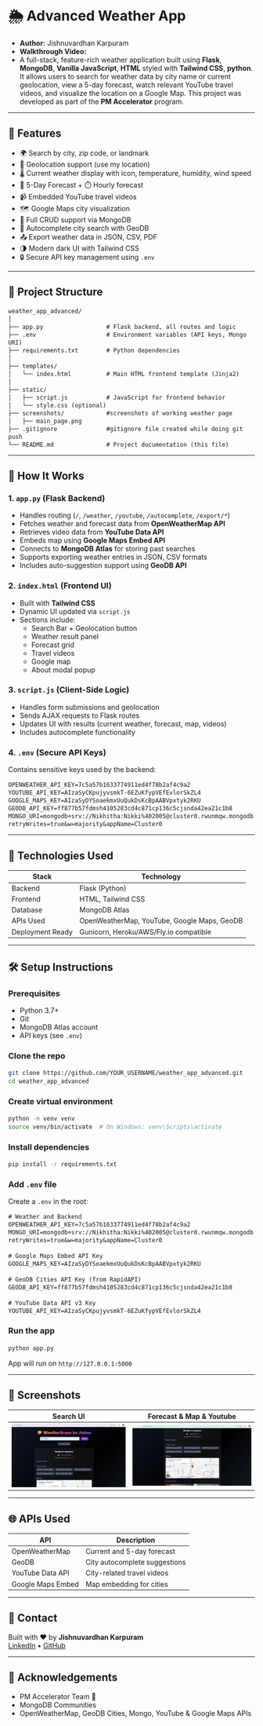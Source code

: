 
# 🌦️ Advanced Weather App

- **Author:** Jishnuvardhan Karpuram
- **Walkthrough Video:**
- A full-stack, feature-rich weather application built using **Flask**, **MongoDB**, **Vanilla JavaScript**, **HTML** styled with **Tailwind CSS**, **python**. It allows users to search for weather data by city name or current geolocation, view a 5-day forecast, watch relevant YouTube travel videos, and visualize the location on a Google Map. This project was developed as part of the **PM Accelerator** program.

---

## 🌟 Features

- 🌍 Search by city, zip code, or landmark
- 📍 Geolocation support (use my location)
- 🌡️ Current weather display with icon, temperature, humidity, wind speed
- 📆 5-Day Forecast + ⏱️ Hourly forecast
- 📹 Embedded YouTube travel videos
- 🗺️ Google Maps city visualization
- 🔄 Full CRUD support via MongoDB
- 🧠 Autocomplete city search with GeoDB
- 📤 Export weather data in JSON, CSV, PDF
- 🌗 Modern dark UI with Tailwind CSS
- 🔒 Secure API key management using `.env`

---

## 📂 Project Structure

```
weather_app_advanced/
│
├── app.py                  # Flask backend, all routes and logic
├── .env                    # Environment variables (API keys, Mongo URI)
├── requirements.txt        # Python dependencies
│
├── templates/
│   └── index.html          # Main HTML frontend template (Jinja2)
│
├── static/
│   ├── script.js           # JavaScript for frontend behavior
│   └── style.css (optional)
├── screenshots/            #screenshots of working weather page
│   ├── main_page.png
├── .gitignore              #gitignore file created while doing git push
└── README.md               # Project documentation (this file)
```

---

## 🚀 How It Works

### 1. `app.py` (Flask Backend)

- Handles routing (`/`, `/weather`, `/youtube`, `/autocomplete`, `/export/*`)
- Fetches weather and forecast data from **OpenWeatherMap API**
- Retrieves video data from **YouTube Data API**
- Embeds map using **Google Maps Embed API**
- Connects to **MongoDB Atlas** for storing past searches
- Supports exporting weather entries in JSON, CSV formats
- Includes auto-suggestion support using **GeoDB API**

### 2. `index.html` (Frontend UI)

- Built with **Tailwind CSS**
- Dynamic UI updated via `script.js`
- Sections include:
  - Search Bar + Geolocation button
  - Weather result panel
  - Forecast grid
  - Travel videos
  - Google map
  - About modal popup

### 3. `script.js` (Client-Side Logic)

- Handles form submissions and geolocation
- Sends AJAX requests to Flask routes
- Updates UI with results (current weather, forecast, map, videos)
- Includes autocomplete functionality

### 4. `.env` (Secure API Keys)

Contains sensitive keys used by the backend:

```
OPENWEATHER_API_KEY=7c5a57b1633774911ed4f78b2af4c9a2
YOUTUBE_API_KEY=AIzaSyCKpujyvsmkT-6EZuKfypVEfEvlorSkZL4
GOOGLE_MAPS_KEY=AIzaSyDYSoaekmxUuQukDsKcBpAABVpxtyk2RKU
GEODB_API_KEY=ff877b57fdmsh4105283cd4c871cp136c5cjsnda42ea21c1b8
MONGO_URI=mongodb+srv://Nikhitha:Nikki%402005@cluster0.rwunmqw.mongodb.net/weather_db?retryWrites=true&w=majority&appName=Cluster0

```

---

## 🧪 Technologies Used

| Stack            | Technology              |
|------------------|--------------------------|
| Backend          | Flask (Python)           |
| Frontend         | HTML, Tailwind CSS       |
| Database         | MongoDB Atlas            |
| APIs Used        | OpenWeatherMap, YouTube, Google Maps, GeoDB |
| Deployment Ready | Gunicorn, Heroku/AWS/Fly.io compatible |

---

## 🛠️ Setup Instructions

### Prerequisites
- Python 3.7+
- Git
- MongoDB Atlas account
- API keys (see `.env`)

### Clone the repo

```bash
git clone https://github.com/YOUR_USERNAME/weather_app_advanced.git
cd weather_app_advanced
```

### Create virtual environment

```bash
python -m venv venv
source venv/bin/activate  # On Windows: venv\Scripts\activate
```

### Install dependencies

```bash
pip install -r requirements.txt
```

### Add `.env` file

Create a `.env` in the root:

```env
# Weather and Backend
OPENWEATHER_API_KEY=7c5a57b1633774911ed4f78b2af4c9a2
MONGO_URI=mongodb+srv://Nikhitha:Nikki%402005@cluster0.rwunmqw.mongodb.net/weather_db?retryWrites=true&w=majority&appName=Cluster0

# Google Maps Embed API Key
GOOGLE_MAPS_KEY=AIzaSyDYSoaekmxUuQukDsKcBpAABVpxtyk2RKU

# GeoDB Cities API Key (from RapidAPI)
GEODB_API_KEY=ff877b57fdmsh4105283cd4c871cp136c5cjsnda42ea21c1b8

# YouTube Data API v3 Key
YOUTUBE_API_KEY=AIzaSyCKpujyvsmkT-6EZuKfypVEfEvlorSkZL4
```

### Run the app

```bash
python app.py
```

App will run on `http://127.0.0.1:5000`

---

## 📸 Screenshots

| Search UI | Forecast & Map & Youtube |
|-----------|----------------|
| ![search](screenshots/main_page.png) | ![forecast](screenshots/forecast_maps_yotube.png) |

---

## 🌐 APIs Used

| API              | Description                          |
|------------------|--------------------------------------|
| OpenWeatherMap   | Current and 5-day forecast           |
| GeoDB            | City autocomplete suggestions       |
| YouTube Data API | City-related travel videos          |
| Google Maps Embed| Map embedding for cities            |

---

## 📧 Contact

Built with ❤️ by **Jishnuvardhan Karpuram**  
[LinkedIn](www.linkedin.com/in/jishnuvardhan-karpuram) • [GitHub](https://github.com/jishnu6999/)

---

## 🧠 Acknowledgements

- PM Accelerator Team 🚀  
- MongoDB Communities  
- OpenWeatherMap, GeoDB Cities, Mongo, YouTube & Google Maps APIs
